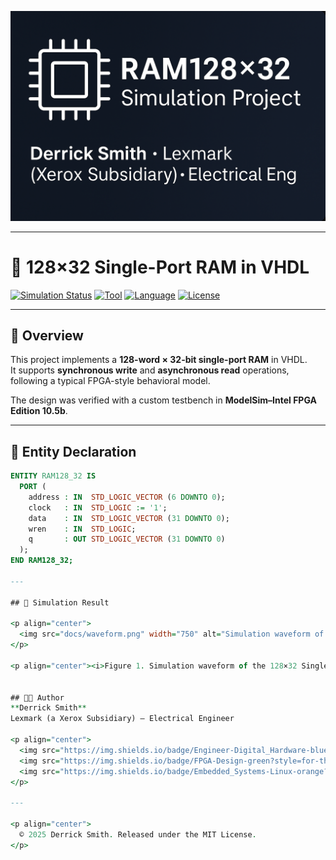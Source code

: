 <p align="center">
  <img src="docs/header.png" width="850" alt="VHDL RAM128x32 Simulation Project Banner">
</p>

---

# 🧠 128×32 Single-Port RAM in VHDL

[![Simulation Status](https://img.shields.io/badge/Simulation-Passed-brightgreen)]()
[![Tool](https://img.shields.io/badge/ModelSim-Intel_10.5b-blue)]()
[![Language](https://img.shields.io/badge/VHDL-2008-orange)]()
[![License](https://img.shields.io/badge/License-MIT-lightgrey)]()

---

## 📘 Overview
This project implements a **128-word × 32-bit single-port RAM** in VHDL.  
It supports **synchronous write** and **asynchronous read** operations, following a typical FPGA-style behavioral model.

The design was verified with a custom testbench in **ModelSim–Intel FPGA Edition 10.5b**.

---

## 🧩 Entity Declaration
```vhdl
ENTITY RAM128_32 IS
  PORT (
    address : IN  STD_LOGIC_VECTOR (6 DOWNTO 0);
    clock   : IN  STD_LOGIC := '1';
    data    : IN  STD_LOGIC_VECTOR (31 DOWNTO 0);
    wren    : IN  STD_LOGIC;
    q       : OUT STD_LOGIC_VECTOR (31 DOWNTO 0)
  );
END RAM128_32;

---

## 🧠 Simulation Result

<p align="center">
  <img src="docs/waveform.png" width="750" alt="Simulation waveform of RAM128x32">
</p>

<p align="center"><i>Figure 1. Simulation waveform of the 128×32 Single-Port RAM showing write and read operations.</i></p>


## 🧑‍💻 Author  
**Derrick Smith**  
Lexmark (a Xerox Subsidiary) – Electrical Engineer  

<p align="center">
  <img src="https://img.shields.io/badge/Engineer-Digital_Hardware-blue?style=for-the-badge&logo=circuitverse">
  <img src="https://img.shields.io/badge/FPGA-Design-green?style=for-the-badge&logo=intel">
  <img src="https://img.shields.io/badge/Embedded_Systems-Linux-orange?style=for-the-badge&logo=linux">
</p>

---

<p align="center">
  © 2025 Derrick Smith. Released under the MIT License.
</p>
